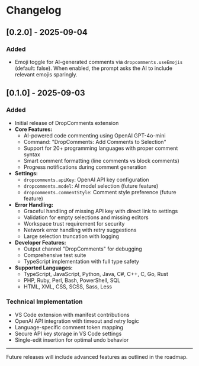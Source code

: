 # Changelog

## [0.2.0] - 2025-09-04
### Added
- Emoji toggle for AI-generated comments via `dropcomments.useEmojis` (default: false). When enabled, the prompt asks the AI to include relevant emojis sparingly.

## [0.1.0] - 2025-09-03
### Added
- Initial release of DropComments extension
- **Core Features:**
  - AI-powered code commenting using OpenAI GPT-4o-mini
  - Command: "DropComments: Add Comments to Selection"
  - Support for 20+ programming languages with proper comment syntax
  - Smart comment formatting (line comments vs block comments)
  - Progress notifications during comment generation
- **Settings:**
  - `dropcomments.apiKey`: OpenAI API key configuration
  - `dropcomments.model`: AI model selection (future feature)
  - `dropcomments.commentStyle`: Comment style preference (future feature)
- **Error Handling:**
  - Graceful handling of missing API key with direct link to settings
  - Validation for empty selections and missing editors
  - Workspace trust requirement for security
  - Network error handling with retry suggestions
  - Large selection truncation with logging
- **Developer Features:**
  - Output channel "DropComments" for debugging
  - Comprehensive test suite
  - TypeScript implementation with full type safety
- **Supported Languages:**
  - TypeScript, JavaScript, Python, Java, C#, C++, C, Go, Rust
  - PHP, Ruby, Perl, Bash, PowerShell, SQL
  - HTML, XML, CSS, SCSS, Sass, Less

### Technical Implementation
- VS Code extension with manifest contributions
- OpenAI API integration with timeout and retry logic
- Language-specific comment token mapping
- Secure API key storage in VS Code settings
- Single-edit insertion for optimal undo behavior

---
Future releases will include advanced features as outlined in the roadmap.